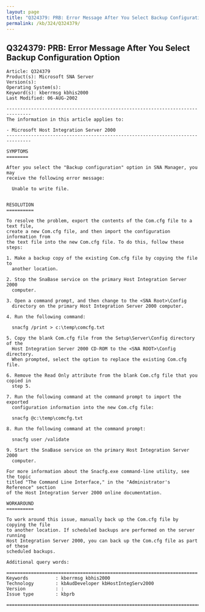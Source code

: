 ```yaml
---
layout: page
title: "Q324379: PRB: Error Message After You Select Backup Configuration Option"
permalink: /kb/324/Q324379/
---
```


## Q324379: PRB: Error Message After You Select Backup Configuration Option

	Article: Q324379
	Product(s): Microsoft SNA Server
	Version(s): 
	Operating System(s): 
	Keyword(s): kberrmsg kbhis2000
	Last Modified: 06-AUG-2002
	
	-------------------------------------------------------------------------------
	The information in this article applies to:
	
	- Microsoft Host Integration Server 2000 
	-------------------------------------------------------------------------------
	
	SYMPTOMS
	========
	
	After you select the "Backup configuration" option in SNA Manager, you may
	receive the following error message:
	
	  Unable to write file.
	
	
	RESOLUTION
	==========
	
	To resolve the problem, export the contents of the Com.cfg file to a text file,
	create a new Com.cfg file, and then import the configuration information from
	the text file into the new Com.cfg file. To do this, follow these steps:
	
	1. Make a backup copy of the existing Com.cfg file by copying the file to
	  another location.
	
	2. Stop the SnaBase service on the primary Host Integration Server 2000
	  computer.
	
	3. Open a command prompt, and then change to the <SNA Root>\Config
	  directory on the primary Host Integration Server 2000 computer.
	
	4. Run the following command:
	
	  snacfg /print > c:\temp\comcfg.txt
	
	5. Copy the blank Com.cfg file from the Setup\Server\Config directory of the
	  Host Integration Server 2000 CD-ROM to the <SNA ROOT>\Config directory.
	  When prompted, select the option to replace the existing Com.cfg file.
	
	6. Remove the Read Only attribute from the blank Com.cfg file that you copied in
	  step 5.
	
	7. Run the following command at the command prompt to import the exported
	  configuration information into the new Com.cfg file:
	
	  snacfg @c:\temp\comcfg.txt
	
	8. Run the following command at the command prompt:
	
	  snacfg user /validate
	
	9. Start the SnaBase service on the primary Host Integration Server 2000
	  computer.
	
	For more information about the Snacfg.exe command-line utility, see the topic
	titled "The Command Line Interface," in the "Administrator's Reference" section
	of the Host Integration Server 2000 online documentation.
	
	WORKAROUND
	==========
	
	To work around this issue, manually back up the Com.cfg file by copying the file
	to another location. If scheduled backups are performed on the server running
	Host Integration Server 2000, you can back up the Com.cfg file as part of these
	scheduled backups.
	
	Additional query words:
	
	======================================================================
	Keywords          : kberrmsg kbhis2000 
	Technology        : kbAudDeveloper kbHostIntegServ2000
	Version           : :
	Issue type        : kbprb
	
	=============================================================================
	

